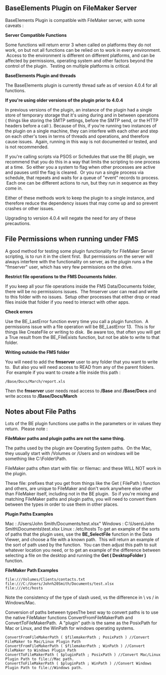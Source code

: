 ## BaseElements Plugin on FileMaker Server

BaseElements Plugin is compatible with FileMaker server, with some caveats :

**Server Compatible Functions**

Some functions will return error 3 when called on platforms they do not work, on but not all functions can be relied on to work in every environment.  Access to the environment is different on different platforms, and can be affected by permissions, operating system and other factors beyond the control of the plugin.  Testing on multiple platforms is critical.

**BaseElements Plugin and threads**

The BaseElements plugin is currently thread safe as of version 4.0.4 for all functions.

**If you're using older versions of the plugin prior to 4.0.4**

In previous versions of the plugin, an instance of the plugin had a single store of temporary storage that it's using during and in between operations ( things like storing the SMTP settings, before the SMTP send, or the HTTP headers before a call ).
Because of this, if you're running two instances of the plugin on a single machine, they can interfere with each other and step on each other's toes in terms of threads and operations, and therefore cause issues.  Again, running in this way is not documented or tested, and is not recommended.

If you're calling scripts via PSOS or Schedules that use the BE plugin, we recommend that you do this in a way that limits the scripting to one process at a time.  So either you a system to flag when other processes are active and pauses until the flag is cleared.  Or you run a single process via schedule, that repeats and waits for a queue of "event" records to process.  Each one can be different actions to run, but they run in sequence as they come in.

Either of these methods work to keep the plugin to a single instance, and therefore reduce the dependency issues that may come up and so prevent crashes or other issues.

Upgrading to version 4.0.4 will negate the need for any of these precautions.

## File Permissions when running under FMS

A good method for testing some plugin functionality for FileMaker Server scripting, is to run it in the client first.  But permissions on the server will always interfere with the functionality on server, as the plugin runs a the "fmserver" user, which has very few permissions on the drive.

**Restrict file operations to the FMS Documents folder.**

If you keep all your file operations inside the FMS Data/Documents folder, there will be no permissions issues.  The fmserver user can read and write to this folder with no issues.  Setup other processes that either drop or read files inside that folder if you need to interact with other apps.

**Check errors**

Use the BE_LastError function every time you call a plugin function.  A permissions issue with a file operation will be BE_LastError 13.  This is for things like CreateFile or writing to disk.  Be aware too, that often you will get a True result from the BE_FileExists function, but not be able to write to that folder.

**Writing outside the FMS folder**

You will need to add the **fmserver** user to any folder that you want to write to.  But also you will need access to READ from any of the parent folders.  For example if you want to create a file inside this path :

    /Base/Docs/March/report.xls

Then the **fmserver** user needs read access to **/Base** and **/Base/Docs** and write access to **/Base/Docs/March**

## Notes about File Paths

Lots of the BE plugin functions use paths in the parameters or in values they return.  Please note :

**FileMaker paths and plugin paths are not the same thing.**

The paths used by the plugin are Operating System paths.  On the Mac, they usually start with /Volumes or /Users and on windows will be something like C:\Folder\Path.

FileMaker paths often start with file: or filemac: and these WILL NOT work in the plugin.

These file: prefixes that you get from things like the Get ( FilePath ) function and others, are unique to FileMaker and don't work anywhere else other than FileMaker itself, including not in the BE plugin.  So if you're mixing and matching FileMaker paths and plugin paths, you will need to convert them between the types in order to use them in other places.

**Plugin Paths Examples**

Mac :
/Users/John Smith/Documents/test.xlsx"
Windows :
C:\Users\John Smith\Documents\test.xlsx
Linux :
/etc/hosts
To get an example of the sorts of paths that the plugin uses, use the **BE_SelectFile** function in the Data Viewer, and choose a file with a known path.  This will return an example of the sort of path used by the function.  You can then adjust this path to suit whatever location you need, or to get an example of the difference between selecting a file on the desktop and running the **Get ( DesktopFolder )** function.

**FileMaker Path Examples**

    file:///Volumes/Clients/contacts.txt
    file:///C:/Users/John%20Smith/Documents/test.xlsx
    file:///etc/hosts

Note the consistency of the type of slash used, vs the difference in \ vs / in Windows/Mac.

Conversion of paths between typesThe best way to convert paths is to use the native FileMaker functions ConvertFromFileMakerPath and ConvertToFileMakerPath.  A "plugin" path is the same as the PosixPath for Mac or Linux, and the WinPath for windows operating systems.

    ConvertFromFileMakerPath ( $filemakerPath ; PosixPath ) //Convert FileMaker to Mac/Linux Plugin Path
    ConvertFromFileMakerPath ( $filemakerPath ; WinPath ) //Convert FileMaker to Windows Plugin Path
    ConvertToFileMakerPath ( $pluginPath ; PosixPath ) //Convert Mac/Linux Plugin Path to file://Mac path.
    ConvertToFileMakerPath ( $pluginPath ; WinPath ) //Convert Windows Plugin Path to file://Windows path.
